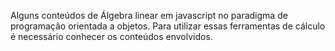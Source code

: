 Alguns conteúdos de Álgebra linear em javascript no paradigma de
programação orientada a objetos. 
Para utilizar essas ferramentas de cálculo
é necessário conhecer os conteúdos envolvidos.